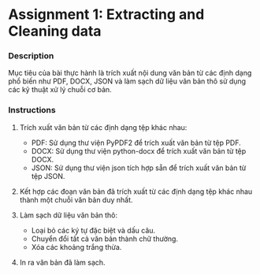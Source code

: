 # Assignment 1: Extracting and Cleaning data

### Description

Mục tiêu của bài thực hành là trích xuất nội dung văn bản từ các định dạng phổ biến như PDF, DOCX, JSON và làm sạch dữ liệu văn bản thô sử dụng các kỹ thuật xử lý chuỗi cơ bản.

### Instructions
1. Trích xuất văn bản từ các định dạng tệp khác nhau:
   - PDF: Sử dụng thư viện PyPDF2 để trích xuất văn bản từ tệp PDF.
   - DOCX: Sử dụng thư viện python-docx để trích xuất văn bản từ tệp DOCX.
   - JSON: Sử dụng thư viện json tích hợp sẵn để trích xuất văn bản từ tệp JSON.

2. Kết hợp các đoạn văn bản đã trích xuất từ các định dạng tệp khác nhau thành một chuỗi văn bản duy nhất.

3. Làm sạch dữ liệu văn bản thô:
   - Loại bỏ các ký tự đặc biệt và dấu câu.
   - Chuyển đổi tất cả văn bản thành chữ thường.
   - Xóa các khoảng trắng thừa.
   
4. In ra văn bản đã làm sạch.